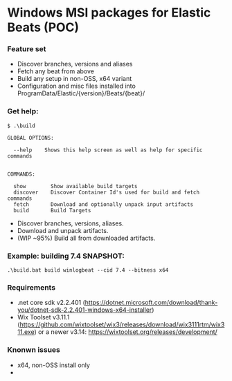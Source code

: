 # Windows MSI packages for Elastic Beats (POC)

### Feature set
- Discover branches, versions and aliases
- Fetch any beat from above
- Build any setup in non-OSS, x64 variant
- Configuration and misc files installed into ProgramData/Elastic/{version}/Beats/{beat}/

### Get help:
```
$ .\build 

GLOBAL OPTIONS:

  --help    Shows this help screen as well as help for specific commands


COMMANDS:

  show        Show available build targets
  discover    Discover Container Id's used for build and fetch commands
  fetch       Download and optionally unpack input artifacts
  build       Build Targets
```

- Discover branches, versions, aliases.
- Download and unpack artifacts.
- (WIP ~95%) Build all from downloaded artifacts.

### Example: building 7.4 SNAPSHOT:
```
.\build.bat build winlogbeat --cid 7.4 --bitness x64
```

### Requirements

- .net core sdk v2.2.401 (https://dotnet.microsoft.com/download/thank-you/dotnet-sdk-2.2.401-windows-x64-installer)
- Wix Toolset v3.11.1 (https://github.com/wixtoolset/wix3/releases/download/wix3111rtm/wix311.exe)
or a newer v3.14: https://wixtoolset.org/releases/development/

### Knonwn issues
- x64, non-OSS install only
- 
